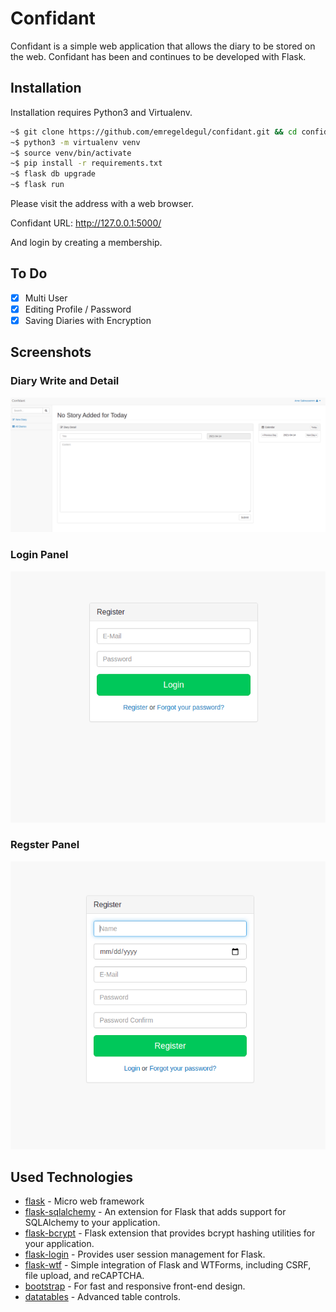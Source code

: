 # Confidant
Confidant is a simple web application that allows the diary to be stored on the web. Confidant has been and continues to be developed with Flask.

## Installation
Installation requires Python3 and Virtualenv.

```bash
~$ git clone https://github.com/emregeldegul/confidant.git && cd confidant
~$ python3 -m virtualenv venv
~$ source venv/bin/activate
~$ pip install -r requirements.txt
~$ flask db upgrade
~$ flask run
```

Please visit the address with a web browser.

Confidant URL: http://127.0.0.1:5000/

And login by creating a membership.

## To Do
- [x] Multi User
- [x] Editing Profile / Password
- [x] Saving Diaries with Encryption

## Screenshots
### Diary Write and Detail
![Diary Write And Detail](screenshots/diary_detail.png)
### Login Panel
![Login Panel](screenshots/login_panel.png)
### Regster Panel
![Register Panel](screenshots/register_panel.png)

## Used Technologies
* [flask] - Micro web framework
* [flask-sqlalchemy] - An extension for Flask that adds support for SQLAlchemy to your application.
* [flask-bcrypt] - Flask extension that provides bcrypt hashing utilities for your application.
* [flask-login] - Provides user session management for Flask.
* [flask-wtf] - Simple integration of Flask and WTForms, including CSRF, file upload, and reCAPTCHA.
* [bootstrap] -  For fast and responsive front-end design.
* [datatables] - Advanced table controls.


[flask]: <http://flask.pocoo.org>
[flask-sqlalchemy]: <https://flask-sqlalchemy.palletsprojects.com/en/2.x>
[flask-bcrypt]: <https://flask-bcrypt.readthedocs.io/en/latest>
[flask-login]: <https://flask-login.readthedocs.io/en/latest>
[flask-wtf]: <https://flask-wtf.readthedocs.io/en/stable>
[bootstrap]: <https://getbootstrap.com/>
[datatables]: <https://datatables.net/>
